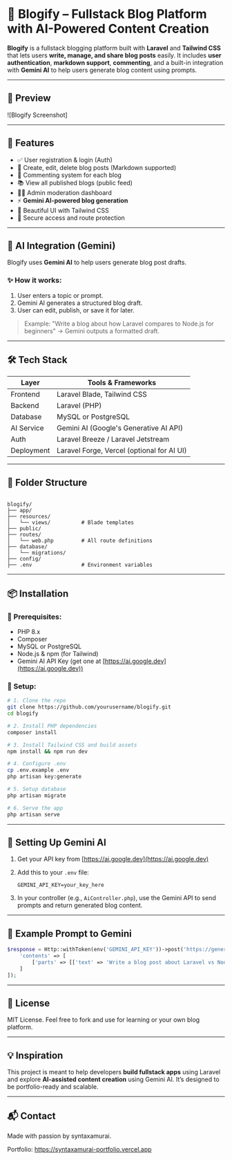 # 📝 Blogify – Fullstack Blog Platform with AI-Powered Content Creation

**Blogify** is a fullstack blogging platform built with **Laravel** and **Tailwind CSS** that lets users **write, manage, and share blog posts** easily. It includes **user authentication**, **markdown support**, **commenting**, and a built-in integration with **Gemini AI** to help users generate blog content using prompts.

---

## 📸 Preview

![Blogify Screenshot]

---

## 🚀 Features

- ✅ User registration & login (Auth)
- 📝 Create, edit, delete blog posts (Markdown supported)
- 💬 Commenting system for each blog
- 📚 View all published blogs (public feed)
- 👨‍💻 Admin moderation dashboard
- ⚡️ **Gemini AI-powered blog generation**
- 🎨 Beautiful UI with Tailwind CSS
- 🔐 Secure access and route protection

---

## 🧠 AI Integration (Gemini)

Blogify uses **Gemini AI** to help users generate blog post drafts.

### ✨ How it works:
1. User enters a topic or prompt.
2. Gemini AI generates a structured blog draft.
3. User can edit, publish, or save it for later.

> Example: "Write a blog about how Laravel compares to Node.js for beginners" → Gemini outputs a formatted draft.

---

## 🛠️ Tech Stack

| Layer       | Tools & Frameworks                              |
|------------|--------------------------------------------------|
| Frontend    | Laravel Blade, Tailwind CSS                     |
| Backend     | Laravel (PHP)                                   |
| Database    | MySQL or PostgreSQL                             |
| AI Service  | Gemini AI (Google's Generative AI API)          |
| Auth        | Laravel Breeze / Laravel Jetstream              |
| Deployment  | Laravel Forge, Vercel (optional for AI UI)      |

---

## 📁 Folder Structure

```

blogify/
├── app/
├── resources/
│   └── views/          # Blade templates
├── public/
├── routes/
│   └── web.php         # All route definitions
├── database/
│   └── migrations/
├── config/
├── .env                # Environment variables

````

---

## 📦 Installation

### 🔧 Prerequisites:
- PHP 8.x
- Composer
- MySQL or PostgreSQL
- Node.js & npm (for Tailwind)
- Gemini AI API Key (get one at [https://ai.google.dev](https://ai.google.dev))

### 🧪 Setup:

```bash
# 1. Clone the repo
git clone https://github.com/yourusername/blogify.git
cd blogify

# 2. Install PHP dependencies
composer install

# 3. Install Tailwind CSS and build assets
npm install && npm run dev

# 4. Configure .env
cp .env.example .env
php artisan key:generate

# 5. Setup database
php artisan migrate

# 6. Serve the app
php artisan serve
````

---

## 🤖 Setting Up Gemini AI

1. Get your API key from [https://ai.google.dev](https://ai.google.dev)
2. Add this to your `.env` file:

   ```
   GEMINI_API_KEY=your_key_here
   ```
3. In your controller (e.g., `AiController.php`), use the Gemini API to send prompts and return generated blog content.

---

## 🧠 Example Prompt to Gemini

```php
$response = Http::withToken(env('GEMINI_API_KEY'))->post('https://generativelanguage.googleapis.com/v1beta/models/gemini-pro:generateContent', [
    'contents' => [
        ['parts' => [['text' => 'Write a blog post about Laravel vs Node.js for beginners']]]
    ]
]);
```
---

## 📌 License

MIT License. Feel free to fork and use for learning or your own blog platform.

---

## 💡 Inspiration

This project is meant to help developers **build fullstack apps** using Laravel and explore **AI-assisted content creation** using Gemini AI. It’s designed to be portfolio-ready and scalable.

---

## 📬 Contact

Made with passion by syntaxamurai.

Portfolio: https://syntaxamurai-portfolio.vercel.app

```
